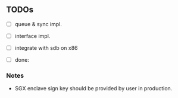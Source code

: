 ## TODOs
- [ ] queue & sync impl.
- [ ] interface impl.
- [ ] integrate with sdb on x86 
- [ ] done:



### Notes

- SGX enclave sign key should be provided by user in production.